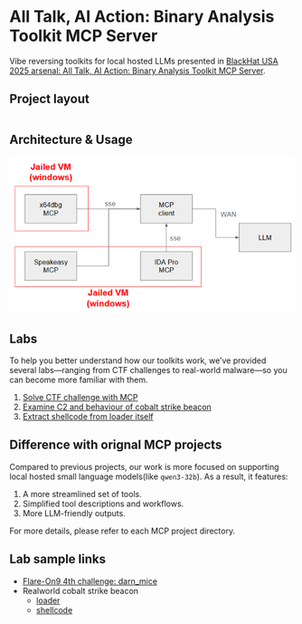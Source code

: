 # All Talk, AI Action: Binary Analysis Toolkit MCP Server
Vibe reversing toolkits for local hosted LLMs presented in [BlackHat USA 2025 arsenal: All Talk, AI Action: Binary Analysis Toolkit MCP Server](https://www.blackhat.com/us-25/arsenal/schedule/index.html#all-talk-ai-action-binary-analysis-toolkit-mcp-server-45680).

## Project layout
```

```

## Architecture & Usage
![](/docs/assets/arch.png)


## Labs
To help you better understand how our toolkits work, we’ve provided several labs—ranging from CTF challenges to real-world malware—so you can become more familiar with them.

1. [Solve CTF challenge with MCP](/docs/labs/01.md)
2. [Examine C2 and behaviour of cobalt strike beacon](/docs/labs/02.md)
3. [Extract shellcode from loader itself](/docs/labs/03.md)

## Difference with orignal MCP projects
Compared to previous projects, our work is more focused on supporting local hosted small language models(like `qwen3-32b`). As a result, it features:

1. A more streamlined set of tools.
2. Simplified tool descriptions and workflows.
3. More LLM-friendly outputs.

For more details, please refer to each MCP project directory.

## Lab sample links
* [Flare-On9 4th challenge: darn_mice](https://flare-on.com/files/Flare-On9_Challenges.zip)
* Realworld cobalt strike beacon
    * [loader](https://www.virustotal.com/gui/file/05ebd7a4983c7ae919935a69590cb3e88e0dcdbac243f40eb9aeb4892970cb7e/)
    * [shellcode](https://www.virustotal.com/gui/file/eb4006cc1a78239e63e9276de278609ede8a79c4d51382ee64747e7384fd9ec4)